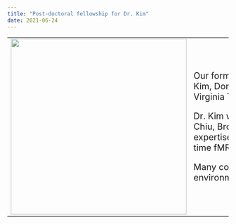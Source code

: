 ```yaml
---
title: "Post-doctoral fellowship for Dr. Kim"
date: 2021-06-24
---
```


<table> 
    <tr>
        <td>
            <div style='width:400'> 
<img src='https://bspl.korea.ac.kr/image/bspl/DrKimDY_circle.png' width=400>
              </td>
        <td>
            <div style='width:700px'> 
<p style='font-size: 20px'> Our former graduate student (currently, post-doc at Korea University)  Dr. Kim, Dong-Youl recently awarded a post-doctoral fellowship from Virginia Tech to start the position this fall! </p> 

<p style='font-size: 20px'> Dr. Kim will be working with world-renowned researchers (Profs. Pearl Chiu, Brooks King-Casas, and Stephen LaConte) to further extend his expertise on cognitive/social neuroscience using neuroimaging and real-time fMRI based neurofeedback. </p>

<p style='font-size: 20px'> Many congrats on his next career move and all the best in the new environment!  </p> </div>
        </td>
    </tr>
</table>
